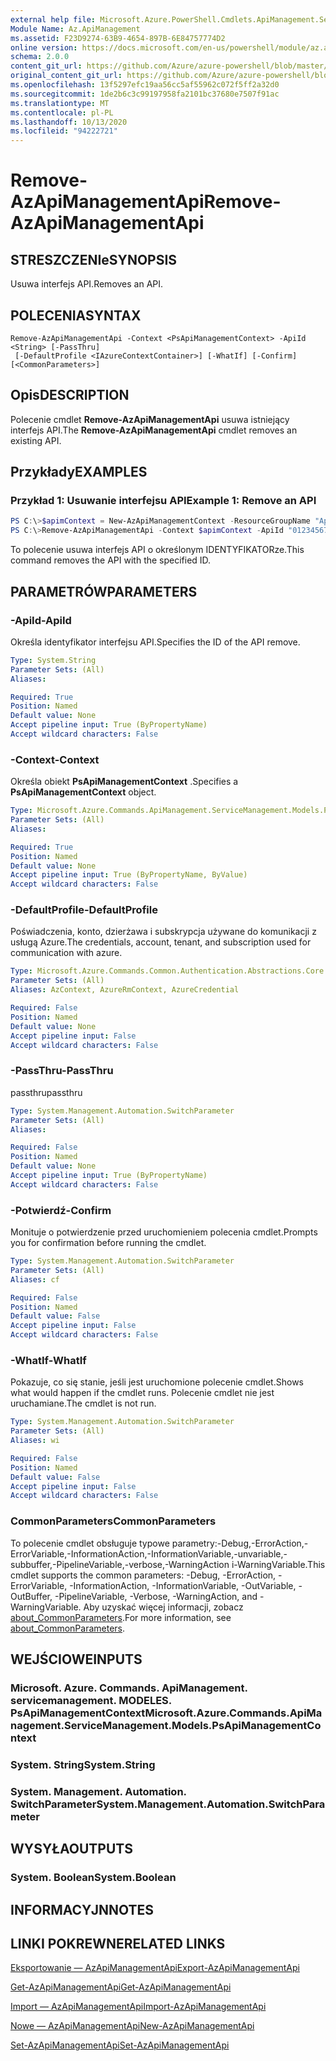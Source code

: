 ```yaml
---
external help file: Microsoft.Azure.PowerShell.Cmdlets.ApiManagement.ServiceManagement.dll-Help.xml
Module Name: Az.ApiManagement
ms.assetid: F23D9274-63B9-4654-897B-6E84757774D2
online version: https://docs.microsoft.com/en-us/powershell/module/az.apimanagement/remove-azapimanagementapi
schema: 2.0.0
content_git_url: https://github.com/Azure/azure-powershell/blob/master/src/ApiManagement/ApiManagement/help/Remove-AzApiManagementApi.md
original_content_git_url: https://github.com/Azure/azure-powershell/blob/master/src/ApiManagement/ApiManagement/help/Remove-AzApiManagementApi.md
ms.openlocfilehash: 13f5297efc19aa56cc5af55962c072f5ff2a32d0
ms.sourcegitcommit: 1de2b6c3c99197958fa2101bc37680e7507f91ac
ms.translationtype: MT
ms.contentlocale: pl-PL
ms.lasthandoff: 10/13/2020
ms.locfileid: "94222721"
---
```

# <span data-ttu-id="4494e-101">Remove-AzApiManagementApi</span><span class="sxs-lookup"><span data-stu-id="4494e-101">Remove-AzApiManagementApi</span></span>

## <span data-ttu-id="4494e-102">STRESZCZENIe</span><span class="sxs-lookup"><span data-stu-id="4494e-102">SYNOPSIS</span></span>
<span data-ttu-id="4494e-103">Usuwa interfejs API.</span><span class="sxs-lookup"><span data-stu-id="4494e-103">Removes an API.</span></span>

## <span data-ttu-id="4494e-104">POLECENIA</span><span class="sxs-lookup"><span data-stu-id="4494e-104">SYNTAX</span></span>

```
Remove-AzApiManagementApi -Context <PsApiManagementContext> -ApiId <String> [-PassThru]
 [-DefaultProfile <IAzureContextContainer>] [-WhatIf] [-Confirm] [<CommonParameters>]
```

## <span data-ttu-id="4494e-105">Opis</span><span class="sxs-lookup"><span data-stu-id="4494e-105">DESCRIPTION</span></span>
<span data-ttu-id="4494e-106">Polecenie cmdlet **Remove-AzApiManagementApi** usuwa istniejący interfejs API.</span><span class="sxs-lookup"><span data-stu-id="4494e-106">The **Remove-AzApiManagementApi** cmdlet removes an existing API.</span></span>

## <span data-ttu-id="4494e-107">Przykłady</span><span class="sxs-lookup"><span data-stu-id="4494e-107">EXAMPLES</span></span>

### <span data-ttu-id="4494e-108">Przykład 1: Usuwanie interfejsu API</span><span class="sxs-lookup"><span data-stu-id="4494e-108">Example 1: Remove an API</span></span>
```powershell
PS C:\>$apimContext = New-AzApiManagementContext -ResourceGroupName "Api-Default-WestUS" -ServiceName "contoso"
PS C:\>Remove-AzApiManagementApi -Context $apimContext -ApiId "0123456789"
```

<span data-ttu-id="4494e-109">To polecenie usuwa interfejs API o określonym IDENTYFIKATORze.</span><span class="sxs-lookup"><span data-stu-id="4494e-109">This command removes the API with the specified ID.</span></span>

## <span data-ttu-id="4494e-110">PARAMETRÓW</span><span class="sxs-lookup"><span data-stu-id="4494e-110">PARAMETERS</span></span>

### <span data-ttu-id="4494e-111">-ApiId</span><span class="sxs-lookup"><span data-stu-id="4494e-111">-ApiId</span></span>
<span data-ttu-id="4494e-112">Określa identyfikator interfejsu API.</span><span class="sxs-lookup"><span data-stu-id="4494e-112">Specifies the ID of the API remove.</span></span>

```yaml
Type: System.String
Parameter Sets: (All)
Aliases:

Required: True
Position: Named
Default value: None
Accept pipeline input: True (ByPropertyName)
Accept wildcard characters: False
```

### <span data-ttu-id="4494e-113">-Context</span><span class="sxs-lookup"><span data-stu-id="4494e-113">-Context</span></span>
<span data-ttu-id="4494e-114">Określa obiekt **PsApiManagementContext** .</span><span class="sxs-lookup"><span data-stu-id="4494e-114">Specifies a **PsApiManagementContext** object.</span></span>

```yaml
Type: Microsoft.Azure.Commands.ApiManagement.ServiceManagement.Models.PsApiManagementContext
Parameter Sets: (All)
Aliases:

Required: True
Position: Named
Default value: None
Accept pipeline input: True (ByPropertyName, ByValue)
Accept wildcard characters: False
```

### <span data-ttu-id="4494e-115">-DefaultProfile</span><span class="sxs-lookup"><span data-stu-id="4494e-115">-DefaultProfile</span></span>
<span data-ttu-id="4494e-116">Poświadczenia, konto, dzierżawa i subskrypcja używane do komunikacji z usługą Azure.</span><span class="sxs-lookup"><span data-stu-id="4494e-116">The credentials, account, tenant, and subscription used for communication with azure.</span></span>

```yaml
Type: Microsoft.Azure.Commands.Common.Authentication.Abstractions.Core.IAzureContextContainer
Parameter Sets: (All)
Aliases: AzContext, AzureRmContext, AzureCredential

Required: False
Position: Named
Default value: None
Accept pipeline input: False
Accept wildcard characters: False
```

### <span data-ttu-id="4494e-117">-PassThru</span><span class="sxs-lookup"><span data-stu-id="4494e-117">-PassThru</span></span>
<span data-ttu-id="4494e-118">passthru</span><span class="sxs-lookup"><span data-stu-id="4494e-118">passthru</span></span>

```yaml
Type: System.Management.Automation.SwitchParameter
Parameter Sets: (All)
Aliases:

Required: False
Position: Named
Default value: None
Accept pipeline input: True (ByPropertyName)
Accept wildcard characters: False
```

### <span data-ttu-id="4494e-119">-Potwierdź</span><span class="sxs-lookup"><span data-stu-id="4494e-119">-Confirm</span></span>
<span data-ttu-id="4494e-120">Monituje o potwierdzenie przed uruchomieniem polecenia cmdlet.</span><span class="sxs-lookup"><span data-stu-id="4494e-120">Prompts you for confirmation before running the cmdlet.</span></span>

```yaml
Type: System.Management.Automation.SwitchParameter
Parameter Sets: (All)
Aliases: cf

Required: False
Position: Named
Default value: False
Accept pipeline input: False
Accept wildcard characters: False
```

### <span data-ttu-id="4494e-121">-WhatIf</span><span class="sxs-lookup"><span data-stu-id="4494e-121">-WhatIf</span></span>
<span data-ttu-id="4494e-122">Pokazuje, co się stanie, jeśli jest uruchomione polecenie cmdlet.</span><span class="sxs-lookup"><span data-stu-id="4494e-122">Shows what would happen if the cmdlet runs.</span></span>
<span data-ttu-id="4494e-123">Polecenie cmdlet nie jest uruchamiane.</span><span class="sxs-lookup"><span data-stu-id="4494e-123">The cmdlet is not run.</span></span>

```yaml
Type: System.Management.Automation.SwitchParameter
Parameter Sets: (All)
Aliases: wi

Required: False
Position: Named
Default value: False
Accept pipeline input: False
Accept wildcard characters: False
```

### <span data-ttu-id="4494e-124">CommonParameters</span><span class="sxs-lookup"><span data-stu-id="4494e-124">CommonParameters</span></span>
<span data-ttu-id="4494e-125">To polecenie cmdlet obsługuje typowe parametry:-Debug,-ErrorAction,-ErrorVariable,-InformationAction,-InformationVariable,-unvariable,-subbuffer,-PipelineVariable,-verbose,-WarningAction i-WarningVariable.</span><span class="sxs-lookup"><span data-stu-id="4494e-125">This cmdlet supports the common parameters: -Debug, -ErrorAction, -ErrorVariable, -InformationAction, -InformationVariable, -OutVariable, -OutBuffer, -PipelineVariable, -Verbose, -WarningAction, and -WarningVariable.</span></span> <span data-ttu-id="4494e-126">Aby uzyskać więcej informacji, zobacz [about_CommonParameters](http://go.microsoft.com/fwlink/?LinkID=113216).</span><span class="sxs-lookup"><span data-stu-id="4494e-126">For more information, see [about_CommonParameters](http://go.microsoft.com/fwlink/?LinkID=113216).</span></span>

## <span data-ttu-id="4494e-127">WEJŚCIOWE</span><span class="sxs-lookup"><span data-stu-id="4494e-127">INPUTS</span></span>

### <span data-ttu-id="4494e-128">Microsoft. Azure. Commands. ApiManagement. servicemanagement. MODELES. PsApiManagementContext</span><span class="sxs-lookup"><span data-stu-id="4494e-128">Microsoft.Azure.Commands.ApiManagement.ServiceManagement.Models.PsApiManagementContext</span></span>

### <span data-ttu-id="4494e-129">System. String</span><span class="sxs-lookup"><span data-stu-id="4494e-129">System.String</span></span>

### <span data-ttu-id="4494e-130">System. Management. Automation. SwitchParameter</span><span class="sxs-lookup"><span data-stu-id="4494e-130">System.Management.Automation.SwitchParameter</span></span>

## <span data-ttu-id="4494e-131">WYSYŁA</span><span class="sxs-lookup"><span data-stu-id="4494e-131">OUTPUTS</span></span>

### <span data-ttu-id="4494e-132">System. Boolean</span><span class="sxs-lookup"><span data-stu-id="4494e-132">System.Boolean</span></span>

## <span data-ttu-id="4494e-133">INFORMACYJN</span><span class="sxs-lookup"><span data-stu-id="4494e-133">NOTES</span></span>

## <span data-ttu-id="4494e-134">LINKI POKREWNE</span><span class="sxs-lookup"><span data-stu-id="4494e-134">RELATED LINKS</span></span>

[<span data-ttu-id="4494e-135">Eksportowanie — AzApiManagementApi</span><span class="sxs-lookup"><span data-stu-id="4494e-135">Export-AzApiManagementApi</span></span>](./Export-AzApiManagementApi.md)

[<span data-ttu-id="4494e-136">Get-AzApiManagementApi</span><span class="sxs-lookup"><span data-stu-id="4494e-136">Get-AzApiManagementApi</span></span>](./Get-AzApiManagementApi.md)

[<span data-ttu-id="4494e-137">Import — AzApiManagementApi</span><span class="sxs-lookup"><span data-stu-id="4494e-137">Import-AzApiManagementApi</span></span>](./Import-AzApiManagementApi.md)

[<span data-ttu-id="4494e-138">Nowe — AzApiManagementApi</span><span class="sxs-lookup"><span data-stu-id="4494e-138">New-AzApiManagementApi</span></span>](./New-AzApiManagementApi.md)

[<span data-ttu-id="4494e-139">Set-AzApiManagementApi</span><span class="sxs-lookup"><span data-stu-id="4494e-139">Set-AzApiManagementApi</span></span>](./Set-AzApiManagementApi.md)


